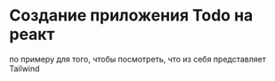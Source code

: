 # Создание приложения Todo на реакт
по примеру для того, чтобы посмотреть, что из себя представляет Tailwind

